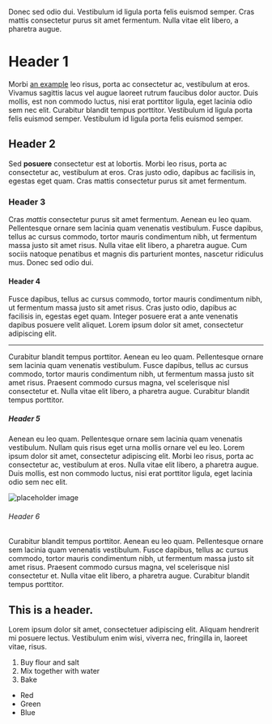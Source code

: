 Donec sed odio dui. Vestibulum id ligula porta felis euismod semper. Cras mattis consectetur purus sit amet fermentum. Nulla vitae elit libero, a pharetra augue.

# Header 1

Morbi [an example](http://example.com "Example") leo risus, porta ac consectetur ac, vestibulum at eros. Vivamus sagittis lacus vel augue laoreet rutrum faucibus dolor auctor. Duis mollis, est non commodo luctus, nisi erat porttitor ligula, eget lacinia odio sem nec elit. Curabitur blandit tempus porttitor. Vestibulum id ligula porta felis euismod semper. Vestibulum id ligula porta felis euismod semper.

## Header 2

Sed **posuere** consectetur est at lobortis. Morbi leo risus, porta ac consectetur ac, vestibulum at eros. Cras justo odio, dapibus ac facilisis in, egestas eget quam. Cras mattis consectetur purus sit amet fermentum.

### Header 3

Cras _mattis_ consectetur purus sit amet fermentum. Aenean eu leo quam. Pellentesque ornare sem lacinia quam venenatis vestibulum. Fusce dapibus, tellus ac cursus commodo, tortor mauris condimentum nibh, ut fermentum massa justo sit amet risus. Nulla vitae elit libero, a pharetra augue. Cum sociis natoque penatibus et magnis dis parturient montes, nascetur ridiculus mus. Donec sed odio dui.

#### Header 4

Fusce dapibus, tellus ac cursus commodo, tortor mauris condimentum nibh, ut fermentum massa justo sit amet risus. Cras justo odio, dapibus ac facilisis in, egestas eget quam. Integer posuere erat a ante venenatis dapibus posuere velit aliquet. Lorem ipsum dolor sit amet, consectetur adipiscing elit.

***

Curabitur blandit tempus porttitor. Aenean eu leo quam. Pellentesque ornare sem lacinia quam venenatis vestibulum. Fusce dapibus, tellus ac cursus commodo, tortor mauris condimentum nibh, ut fermentum massa justo sit amet risus. Praesent commodo cursus magna, vel scelerisque nisl consectetur et. Nulla vitae elit libero, a pharetra augue. Curabitur blandit tempus porttitor.

##### Header 5

Aenean eu leo quam. Pellentesque ornare sem lacinia quam venenatis vestibulum. Nullam quis risus eget urna mollis ornare vel eu leo. Lorem ipsum dolor sit amet, consectetur adipiscing elit. Morbi leo risus, porta ac consectetur ac, vestibulum at eros. Nulla vitae elit libero, a pharetra augue. Duis mollis, est non commodo luctus, nisi erat porttitor ligula, eget lacinia odio sem nec elit.

![placeholder image](https://unsplash.it/850/400/?random)

###### Header 6

Curabitur blandit tempus porttitor. Aenean eu leo quam. Pellentesque ornare sem lacinia quam venenatis vestibulum. Fusce dapibus, tellus ac cursus commodo, tortor mauris condimentum nibh, ut fermentum massa justo sit amet risus. Praesent commodo cursus magna, vel scelerisque nisl consectetur et. Nulla vitae elit libero, a pharetra augue. Curabitur blandit tempus porttitor.

>
## This is a header.
Lorem ipsum dolor sit amet, consectetuer adipiscing elit. Aliquam hendrerit mi posuere lectus. Vestibulum enim wisi, viverra nec, fringilla in, laoreet vitae, risus.

1. Buy flour and salt
1. Mix together with water
1. Bake

- Red
- Green
- Blue
